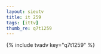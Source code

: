 ```yaml
--- 
layout: sieutv
title: it 259
tags: [ittv]
thumb_re: q7t1259
---
```

{% include tvadv key="q7t1259" %} 
